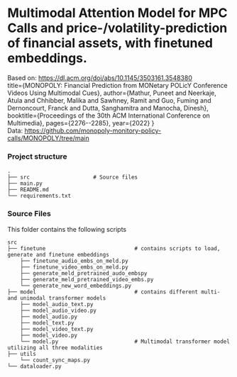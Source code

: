 Multimodal Attention Model for MPC Calls and price-/volatility-prediction of financial assets, with finetuned embeddings.
=========================================================================================

Based on: https://dl.acm.org/doi/abs/10.1145/3503161.3548380 \
 title={MONOPOLY: Financial Prediction from MONetary POLicY Conference Videos Using Multimodal Cues},
 author={Mathur, Puneet and Neerkaje, Atula and Chhibber, Malika and Sawhney, Ramit and Guo, Fuming and Dernoncourt, Franck and Dutta, Sanghamitra and Manocha, Dinesh},
 booktitle={Proceedings of the 30th ACM International Conference on Multimedia},
 pages={2276--2285},
 year={2022}
} \
Data: https://github.com/monopoly-monitory-policy-calls/MONOPOLY/tree/main

### Project structure

    .
    ├── src                    # Source files 
    ├── main.py                
    ├── README.md
    └── requirements.txt
    
### Source Files

This folder contains the following scripts

    src
    ├── finetune                            # contains scripts to load, generate and finetune embeddings
        ├── finetune_audio_embs_on_meld.py
        ├── finetune_video_embs_on_meld.py
        ├── generate_meld_pretrained_audo_embspy
        ├── generate_meld_pretrained_video_embs.py
        └── generate_new_word_embeddings.py
    ├── model                               # contains different multi- and unimodal transformer models
        ├── model_audio_text.py
        ├── model_audio_video.py
        ├── model_audio.py
        ├── model_text.py
        ├── model_video_text.py
        ├── model_video.py
        └── model.py                        # Multimodal transformer model utilizing all three modalities
    ├── utils
        └── count_sync_maps.py             
    └── dataloader.py                      




